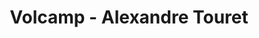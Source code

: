 ---
  name: Alexandre Touret
  title: Volcamp - Alexandre Touret
  abstract: 
  twitter: none
  photo: none
  linkedin: none
  keynotes: false
---